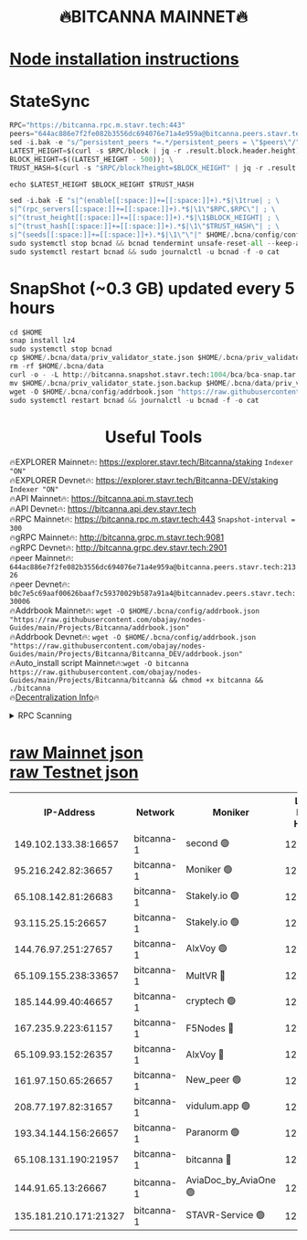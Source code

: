 <h1 align="center"> 🔥BITCANNA MAINNET🔥</h1>


[Node installation instructions](https://github.com/obajay/nodes-Guides/tree/main/Projects/Bitcanna)
=

# StateSync
```python
RPC="https://bitcanna.rpc.m.stavr.tech:443"
peers="644ac886e7f2fe082b3556dc694076e71a4e959a@bitcanna.peers.stavr.tech:21326"
sed -i.bak -e "s/^persistent_peers *=.*/persistent_peers = \"$peers\"/" $HOME/.bcna/config/config.toml
LATEST_HEIGHT=$(curl -s $RPC/block | jq -r .result.block.header.height); \
BLOCK_HEIGHT=$((LATEST_HEIGHT - 500)); \
TRUST_HASH=$(curl -s "$RPC/block?height=$BLOCK_HEIGHT" | jq -r .result.block_id.hash)

echo $LATEST_HEIGHT $BLOCK_HEIGHT $TRUST_HASH

sed -i.bak -E "s|^(enable[[:space:]]+=[[:space:]]+).*$|\1true| ; \
s|^(rpc_servers[[:space:]]+=[[:space:]]+).*$|\1\"$RPC,$RPC\"| ; \
s|^(trust_height[[:space:]]+=[[:space:]]+).*$|\1$BLOCK_HEIGHT| ; \
s|^(trust_hash[[:space:]]+=[[:space:]]+).*$|\1\"$TRUST_HASH\"| ; \
s|^(seeds[[:space:]]+=[[:space:]]+).*$|\1\"\"|" $HOME/.bcna/config/config.toml
sudo systemctl stop bcnad && bcnad tendermint unsafe-reset-all --keep-addr-book
sudo systemctl restart bcnad && sudo journalctl -u bcnad -f -o cat
```
# SnapShot (~0.3 GB) updated every 5 hours
```python
cd $HOME
snap install lz4
sudo systemctl stop bcnad
cp $HOME/.bcna/data/priv_validator_state.json $HOME/.bcna/priv_validator_state.json.backup
rm -rf $HOME/.bcna/data
curl -o - -L http://bitcanna.snapshot.stavr.tech:1004/bca/bca-snap.tar.lz4 | lz4 -c -d - | tar -x -C $HOME/.bcna --strip-components 2
mv $HOME/.bcna/priv_validator_state.json.backup $HOME/.bcna/data/priv_validator_state.json
wget -O $HOME/.bcna/config/addrbook.json "https://raw.githubusercontent.com/obajay/nodes-Guides/main/Projects/Bitcanna/addrbook.json"
sudo systemctl restart bcnad && journalctl -u bcnad -f -o cat
```

 <h1 align="center"> Useful Tools</h1>

🔥EXPLORER Mainnet🔥:    https://explorer.stavr.tech/Bitcanna/staking          `Indexer "ON"` \
🔥EXPLORER Devnet🔥:     https://explorer.stavr.tech/Bitcanna-DEV/staking     `Indexer "ON"` \
🔥API Mainnet🔥:         https://bitcanna.api.m.stavr.tech \
🔥API Devnet🔥:          https://bitcanna.api.dev.stavr.tech \
🔥RPC Mainnet🔥:         https://bitcanna.rpc.m.stavr.tech:443         `Snapshot-interval = 300` \
🔥gRPC Mainnet🔥:        http://bitcanna.grpc.m.stavr.tech:9081 \
🔥gRPC Devnet🔥:         http://bitcanna.grpc.dev.stavr.tech:2901 \
🔥peer Mainnet🔥:        `644ac886e7f2fe082b3556dc694076e71a4e959a@bitcanna.peers.stavr.tech:21326` \
🔥peer Devnet🔥:         `b0c7e5c69aaf00626baaf7c59370029b587a91a4@bitcannadev.peers.stavr.tech:30006` \
🔥Addrbook Mainnet🔥:    ```wget -O $HOME/.bcna/config/addrbook.json "https://raw.githubusercontent.com/obajay/nodes-Guides/main/Projects/Bitcanna/addrbook.json"``` \
🔥Addrbook Devnet🔥:    ```wget -O $HOME/.bcna/config/addrbook.json "https://raw.githubusercontent.com/obajay/nodes-Guides/main/Projects/Bitcanna/Bitcanna_DEV/addrbook.json"``` \
🔥Auto_install script Mainnet🔥:```wget -O bitcanna https://raw.githubusercontent.com/obajay/nodes-Guides/main/Projects/Bitcanna/bitcanna && chmod +x bitcanna && ./bitcanna``` \
🔥[Decentralization Info](https://github.com/obajay/StateSync-snapshots/tree/main/Projects/Bitcanna/Decentralization)🔥


<details>
<summary>RPC Scanning</summary>

<h2 align="center"> We scan nodes in real time every 4 hours. And we provide the final result of RPC endpoints.
We cannot influence the operation of these nodes in any way. </h2>


```python
If Voting Power is higher than 0 --> then the Node is a validator of the network and may be subject to attack and be a potential threat to the chain.
```
```python
We marked such validators with a red symbol
```

</details>

[raw Mainnet json](https://rpc-check.bcam.stavr.tech/bcam/rpc-bcam-result.json) \
[raw Testnet json](https://github.com/obajay/StateSync-snapshots/tree/main/Projects/Bitcanna/Rpc-Check-Testnet)
=



<table><tr><th>IP-Address</th><th>Network</th><th>Moniker</th><th>Latest Block Height</th><th>Earliest Block Height</th><th>Catching Up</th><th>Tx Index</th><th>Voting Power</th><th>Scan Time</th></tr><tr><td>149.102.133.38:16657</td><td>bitcanna-1</td><td>second 🟢</td><td>12958037</td><td>1</td><td>False</td><td>on</td><td>0</td><td>2024-03-11T04:32:54.007463861UTC</td></tr><tr><td>95.216.242.82:36657</td><td>bitcanna-1</td><td>Moniker 🟢</td><td>12958026</td><td>5776907</td><td>False</td><td>on</td><td>0</td><td>2024-03-11T04:31:50.855495478UTC</td></tr><tr><td>65.108.142.81:26683</td><td>bitcanna-1</td><td>Stakely.io 🟢</td><td>12958030</td><td>6152001</td><td>False</td><td>on</td><td>0</td><td>2024-03-11T04:32:14.075392043UTC</td></tr><tr><td>93.115.25.15:26657</td><td>bitcanna-1</td><td>Stakely.io 🟢</td><td>12958030</td><td>6520001</td><td>False</td><td>on</td><td>0</td><td>2024-03-11T04:32:09.696193124UTC</td></tr><tr><td>144.76.97.251:27657</td><td>bitcanna-1</td><td>AlxVoy 🟢</td><td>12958035</td><td>8805201</td><td>False</td><td>on</td><td>0</td><td>2024-03-11T04:32:43.507480251UTC</td></tr><tr><td>65.109.155.238:33657</td><td>bitcanna-1</td><td>MultVR 🔴</td><td>12862073</td><td>9933415</td><td>False</td><td>on</td><td>353850</td><td>2024-03-11T04:32:21.532167050UTC</td></tr><tr><td>185.144.99.40:46657</td><td>bitcanna-1</td><td>cryptech 🟢</td><td>12958026</td><td>11528001</td><td>False</td><td>on</td><td>0</td><td>2024-03-11T04:31:46.476525853UTC</td></tr><tr><td>167.235.9.223:61157</td><td>bitcanna-1</td><td>F5Nodes 🔴</td><td>12958032</td><td>12084001</td><td>False</td><td>on</td><td>570</td><td>2024-03-11T04:32:23.789202061UTC</td></tr><tr><td>65.109.93.152:26357</td><td>bitcanna-1</td><td>AlxVoy 🔴</td><td>12958037</td><td>12109301</td><td>False</td><td>on</td><td>1391829</td><td>2024-03-11T04:32:54.558340660UTC</td></tr><tr><td>161.97.150.65:26657</td><td>bitcanna-1</td><td>New_peer 🟢</td><td>12958030</td><td>12254001</td><td>False</td><td>on</td><td>0</td><td>2024-03-11T04:32:14.337630953UTC</td></tr><tr><td>208.77.197.82:31657</td><td>bitcanna-1</td><td>vidulum.app 🟢</td><td>12958031</td><td>12386934</td><td>False</td><td>on</td><td>0</td><td>2024-03-11T04:32:17.102800134UTC</td></tr><tr><td>193.34.144.156:26657</td><td>bitcanna-1</td><td>Paranorm 🟢</td><td>12958032</td><td>12697701</td><td>False</td><td>on</td><td>0</td><td>2024-03-11T04:32:30.454825146UTC</td></tr><tr><td>65.108.131.190:21957</td><td>bitcanna-1</td><td>bitcanna 🔴</td><td>12958033</td><td>12858033</td><td>False</td><td>on</td><td>419721</td><td>2024-03-11T04:32:28.191006604UTC</td></tr><tr><td>144.91.65.13:26667</td><td>bitcanna-1</td><td>AviaDoc_by_AviaOne 🟢</td><td>12958034</td><td>12954601</td><td>False</td><td>on</td><td>0</td><td>2024-03-11T04:32:38.878130806UTC</td></tr><tr><td>135.181.210.171:21327</td><td>bitcanna-1</td><td>STAVR-Service 🟢</td><td>12958035</td><td>12956901</td><td>False</td><td>on</td><td>0</td><td>2024-03-11T04:32:43.274165770UTC</td></tr></table>
